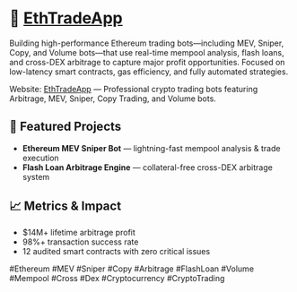 # 🚀 [EthTradeApp](https://ethtrade.app)

Building high-performance Ethereum trading bots—including MEV, Sniper, Copy, and Volume bots—that use real-time mempool analysis, flash loans, and cross-DEX arbitrage to capture major profit opportunities. Focused on low-latency smart contracts, gas efficiency, and fully automated strategies.

Website: [EthTradeApp](https://ethtrade.app) — Professional crypto trading bots featuring Arbitrage, MEV, Sniper, Copy Trading, and Volume bots.

## 🌟 Featured Projects
- **Ethereum MEV Sniper Bot** — lightning-fast mempool analysis & trade execution  
- **Flash Loan Arbitrage Engine** — collateral-free cross-DEX arbitrage system  

## 📈 Metrics & Impact
- $14M+ lifetime arbitrage profit  
- 98%+ transaction success rate  
- 12 audited smart contracts with zero critical issues

#Ethereum #MEV #Sniper #Copy #Arbitrage #FlashLoan #Volume #Mempool #Cross #Dex #Cryptocurrency #CryptoTrading
